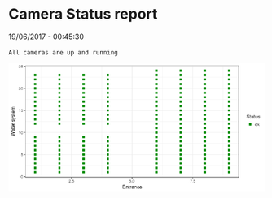 Camera Status report
================
19/06/2017 - 00:45:30

    All cameras are up and running

![](camreport_files/figure-markdown_github/unnamed-chunk-2-1.png)
